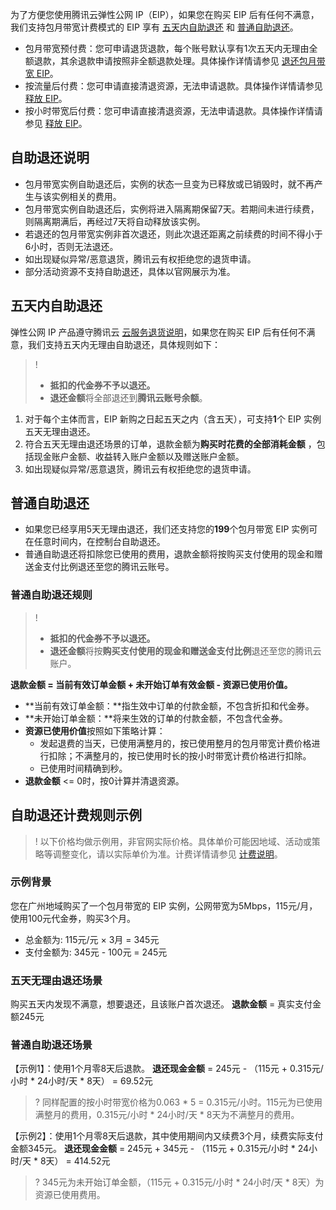 为了方便您使用腾讯云弹性公网 IP（EIP），如果您在购买 EIP 后有任何不满意，我们支持包月带宽计费模式的 EIP 享有 [五天内自助退还](#nonreason) 和 [普通自助退还](#ordinary)。
- 包月带宽预付费：您可申请退货退款，每个账号默认享有1次五天内无理由全额退款，其余退款申请按照非全额退款处理。具体操作详情请参见 [退还包月带宽 EIP](https://cloud.tencent.com/document/product/1199/43137#.E9.80.80.E8.BF.98.E5.8C.85.E6.9C.88.E5.B8.A6.E5.AE.BD-eip.3Ca-id.3D.2233.22.3E.3C.2Fa.3E)。
- 按流量后付费：您可申请直接清退资源，无法申请退款。具体操作详情请参见 [释放 EIP](https://cloud.tencent.com/document/product/1199/41704)。
- 按小时带宽后付费：您可申请直接清退资源，无法申请退款。具体操作详情请参见 [释放 EIP](https://cloud.tencent.com/document/product/1199/41704)。

## 自助退还说明
- 包月带宽实例自助退还后，实例的状态一旦变为已释放或已销毁时，就不再产生与该实例相关的费用。
- 包月带宽实例自助退还后，实例将进入隔离期保留7天。若期间未进行续费，则隔离期满后，再经过7天将自动释放该实例。
- 若退还的包月带宽实例非首次退还，则此次退还距离之前续费的时间不得小于6小时，否则无法退还。
- 如出现疑似异常/恶意退货，腾讯云有权拒绝您的退货申请。
- 部分活动资源不支持自助退还，具体以官网展示为准。

## 五天内自助退还[](id:nonreason)
弹性公网 IP 产品遵守腾讯云 [云服务退货说明](https://cloud.tencent.com/document/product/555/7440)，如果您在购买 EIP 后有任何不满意，我们支持五天内无理由自助退还，具体规则如下：
>! 
> - **抵扣的代金券不予以退还。**
> - **退还金额**将全部退还到**腾讯云账号余额**。
> 
1. 对于每个主体而言，EIP 新购之日起五天之内（含五天），可支持**1**个  EIP 实例五天无理由退还。
2. 符合五天无理由退还场景的订单，退款金额为**购买时花费的全部消耗金额** ，包括现金账户金额、收益转入账户金额以及赠送账户金额。
3. 如出现疑似异常/恶意退货，腾讯云有权拒绝您的退货申请。



## 普通自助退还[](id:ordinary)
- 如果您已经享用5天无理由退还，我们还支持您的**199**个包月带宽 EIP 实例可在任意时间内，在控制台自助退还。
- 普通自助退还将扣除您已使用的费用，退款金额将按购买支付使用的现金和赠送金支付比例退还至您的腾讯云账号。

### 普通自助退还规则
>! 
> - **抵扣的代金券不予以退还。**
> - **退还金额**将按**购买支付使用的现金和赠送金支付比例**退还至您的腾讯云账户。
> 
**退款金额 = 当前有效订单金额 + 未开始订单有效金额 - 资源已使用价值。**
- **当前有效订单金额：**指生效中订单的付款金额，不包含折扣和代金券。
- **未开始订单金额：**将来生效的订单的付款金额，不包含代金券。
- **资源已使用价值**按照如下策略计算：
  - 发起退费的当天，已使用满整月的，按已使用整月的包月带宽计费价格进行扣除；不满整月的，按已使用时长的按小时带宽计费价格进行扣除。
  - 已使用时间精确到秒。
- **退款金额** <= 0时，按0计算并清退资源。

## 自助退还计费规则示例
 >! 以下价格均做示例用，非官网实际价格。具体单价可能因地域、活动或策略等调整变化，请以实际单价为准。计费详情请参见 [计费说明](https://cloud.tencent.com/document/product/1199/41692)。

### 示例背景
您在广州地域购买了一个包月带宽的 EIP 实例，公网带宽为5Mbps，115元/月，使用100元代金券，购买3个月。
- 总金额为: 115元/元 × 3月 = 345元
- 支付金额为: 345元 - 100元 = 245元

### 五天无理由退还场景
购买五天内发现不满意，想要退还，且该账户首次退还。
**退款金额** = 真实支付金额245元

### 普通自助退还场景
【示例1】：使用1个月零8天后退款。
**退还现金金额** = 245元 - （115元 + 0.315元/小时 * 24小时/天 * 8天） = 69.52元
>? 同样配置的按小时带宽价格为0.063 * 5 = 0.315元/小时。115元为已使用满整月的费用，0.315元/小时 * 24小时/天 * 8天为不满整月的费用。

【示例2】：使用1个月零8天后退款，其中使用期间内又续费3个月，续费实际支付金额345元。
**退还现金金额** = 245元 + 345元 - （115元 + 0.315元/小时 * 24小时/天 * 8天） = 414.52元
>? 345元为未开始订单金额，（115元 + 0.315元/小时 * 24小时/天 * 8天）为资源已使用费用。


